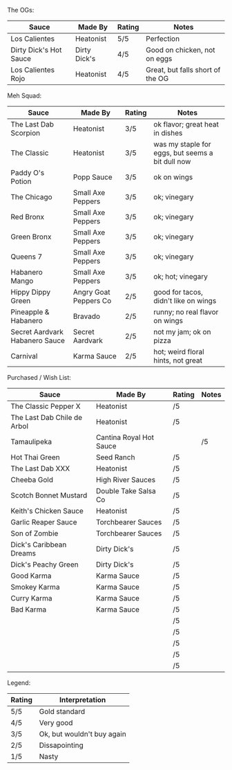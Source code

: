 The OGs:

| Sauce | Made By | Rating | Notes |
|-------|---------|--------|-------|
| Los Calientes | Heatonist | 5/5 | Perfection |
| Dirty Dick's Hot Sauce | Dirty Dick's | 4/5 | Good on chicken, not on eggs |
| Los Calientes Rojo | Heatonist | 4/5 | Great, but falls short of the OG |

Meh Squad:

| Sauce | Made By | Rating | Notes |
|-------|---------|--------|-------|
| The Last Dab Scorpion | Heatonist | 3/5 | ok flavor; great heat in dishes |
| The Classic | Heatonist | 3/5 | was my staple for eggs, but seems a bit dull now |
| Paddy O's Potion | Popp Sauce | 3/5 | ok on wings |
| The Chicago | Small Axe Peppers | 3/5 | ok; vinegary |
| Red Bronx | Small Axe Peppers | 3/5 | ok; vinegary |
| Green Bronx | Small Axe Peppers | 3/5 | ok; vinegary |
| Queens 7 | Small Axe Peppers | 3/5 | ok; vinegary |
| Habanero Mango | Small Axe Peppers | 3/5 | ok; hot; vinegary |
| Hippy Dippy Green | Angry Goat Peppers Co | 2/5 | good for tacos, didn't like on wings |
| Pineapple & Habanero | Bravado | 2/5 | runny; no real flavor on wings |
| Secret Aardvark Habanero Sauce | Secret Aardvark | 2/5 | not my jam; ok on pizza |
| Carnival | Karma Sauce | 2/5 | hot; weird floral hints, not great |

Purchased / Wish List:

| Sauce | Made By | Rating | Notes |
|-------|---------|--------|-------|
| The Classic Pepper X | Heatonist | /5 | |
| The Last Dab Chile de Arbol | Heatonist | /5 | |
| Tamaulipeka | Cantina Royal Hot Sauce | | /5 | |
| Hot Thai Green | Seed Ranch | /5 | |
| The Last Dab XXX | Heatonist | /5 | |
| Cheeba Gold | High River Sauces | /5 | |
| Scotch Bonnet Mustard | Double Take Salsa Co | /5 | |
| Keith's Chicken Sauce | Heatonist | /5 | |
| Garlic Reaper Sauce | Torchbearer Sauces | /5 | |
| Son of Zombie | Torchbearer Sauces | /5 | |
| Dick's Caribbean Dreams | Dirty Dick's | /5 | | 
| Dick's Peachy Green | Dirty Dick's | /5 | 
| Good Karma | Karma Sauce | /5 | |
| Smokey Karma | Karma Sauce | /5 | |
| Curry Karma | Karma Sauce | /5 | |
| Bad Karma | Karma Sauce | /5 | |
|  |  | /5 |  |
|  |  | /5 |  |
|  |  | /5 |  |
|  |  | /5 |  |
|  |  | /5 |  |

Legend: 

| Rating | Interpretation |
|--------|----------------|
| 5/5 | Gold standard |
| 4/5 | Very good |
| 3/5 | Ok, but wouldn't buy again |
| 2/5 | Dissapointing |
| 1/5 | Nasty |
